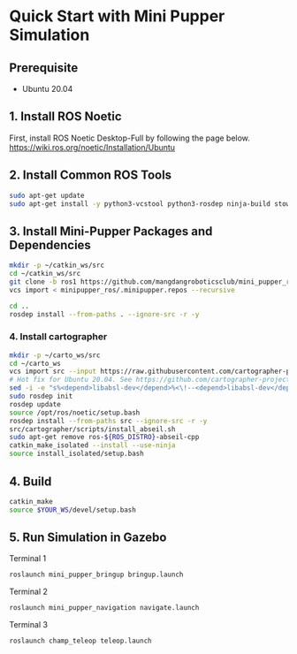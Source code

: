 # Quick Start with Mini Pupper Simulation

## Prerequisite 
- Ubuntu 20.04

## 1. Install ROS Noetic 

First, install ROS Noetic Desktop-Full by following the page below.
https://wiki.ros.org/noetic/Installation/Ubuntu


## 2. Install Common ROS Tools

```sh
sudo apt-get update
sudo apt-get install -y python3-vcstool python3-rosdep ninja-build stow
```

## 3. Install Mini-Pupper Packages and Dependencies


```sh
mkdir -p ~/catkin_ws/src
cd ~/catkin_ws/src
git clone -b ros1 https://github.com/mangdangroboticsclub/mini_pupper_ros.git
vcs import < minipupper_ros/.minipupper.repos --recursive
```

```sh
cd ..
rosdep install --from-paths . --ignore-src -r -y

```

### 4. Install cartographer

```sh
mkdir -p ~/carto_ws/src
cd ~/carto_ws
vcs import src --input https://raw.githubusercontent.com/cartographer-project/cartographer_ros/master/cartographer_ros.rosinstall
# Hot fix for Ubuntu 20.04. See https://github.com/cartographer-project/cartographer_ros/pull/1745
sed -i -e "s%<depend>libabsl-dev</depend>%<\!--<depend>libabsl-dev</depend>-->%g" src/cartographer/package.xml
sudo rosdep init
rosdep update
source /opt/ros/noetic/setup.bash
rosdep install --from-paths src --ignore-src -r -y
src/cartographer/scripts/install_abseil.sh
sudo apt-get remove ros-${ROS_DISTRO}-abseil-cpp
catkin_make_isolated --install --use-ninja
source install_isolated/setup.bash
```

## 4. Build

```sh
catkin_make
source $YOUR_WS/devel/setup.bash
```

## 5. Run Simulation in Gazebo 

Terminal 1
```sh
roslaunch mini_pupper_bringup bringup.launch
```

Terminal 2
```sh
roslaunch mini_pupper_navigation navigate.launch
```

Terminal 3
```sh
roslaunch champ_teleop teleop.launch
```



